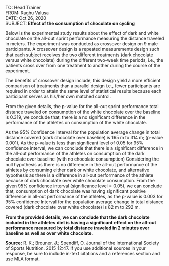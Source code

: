 TO: Head Trainer  
FROM: Raghu Valusa  
DATE: Oct 26, 2020  
SUBJECT: **Effect of the consumption of chocolate on cycling**

Below is the experimental study results about the effect of dark and white chocolate on the all-out sprint performance measuring the distance traveled in meters. The experiment was conducted as crossover design on 9 male participants. A crossover design is a repeated measurements design such that each subject receives the two different treatments (dark chocolate versus white chocolate) during the different two-week time periods, i.e., the patients cross over from one treatment to another during the course of the experiment.

The benefits of crossover design include, this design yield a more efficient comparison of treatments than a parallel design i.e., fewer participants are required in order to attain the same level of statistical results because each participant serves as his/her own matched control. 

From the given details, the p-value for the all-out sprint performance total distance traveled on consumption of the white chocolate over the baseline is 0.319, we conclude that, there is a no significant difference in the performance of the athletes on consumption of the white chocolate.

As the 95% Confidence Interval for the population average change in total distance covered (dark chocolate over baseline) is 165 m to 314 m; (p-value 0.001), As the p-value is less than significant level of 0.05 for 95% confidence interval, we can conclude that there is a significant difference in the all-out performance of the athletes on consumption of the dark chocolate over baseline (with no chocolate consumption)
Considering the null hypothesis as there is no difference in the all-out performance of the athletes by consuming either dark or white chocolate, and alternative hypothesis as there is a difference in all-out performance of the athlete because of dark chocolate over white chocolate consumption. From the given 95% confidence interval (significance level = 0.05), we can conclude that, consumption of dark chocolate was having significant positive difference in all-out performance of the athletes, as the p-value is 0.003 for 95% confidence Interval for the population average change in total distance covered (dark chocolate over white chocolate) is 82 m to 292 m.

**From the provided details, we can conclude that the dark chocolate included in the athletes diet is having a significant effect on the all-out performance measured by total distance traveled in 2 minutes over baseline as well as over white chocolate.**

**Source:** R. K.; Brouner, J.; Spendiff, O. Journal of the International Society of Sports Nutrition. 2015 12:47. If you use additional sources in your response, be sure to include in-text citations and a references section and use MLA format.
